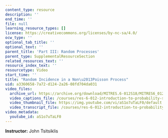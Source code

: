 ```yaml
---
content_type: resource
description: ''
end_time: ''
file: null
learning_resource_types: []
license: https://creativecommons.org/licenses/by-nc-sa/4.0/
ocw_type: ''
optional_tab_title: ''
optional_text: ''
parent_title: 'Part III: Random Processes'
parent_type: SupplementalResourceSection
related_resources_text: ''
resource_index_text: ''
resourcetype: Video
start_time: ''
title: "Random Incidence in a Non\u2013Poisson Process"
uid: a3360658-7a72-d124-2a26-08fd704da031
video_files:
  archive_url: https://archive.org/download/MITRES.6-012S18/MITRES6_012S18_L23-08_300k.mp4
  video_captions_file: /courses/res-6-012-introduction-to-probability-spring-2018/d53e6ebeb216513fa82c685017d0dd1b_aS1o7uTaLF0.vtt
  video_thumbnail_file: https://img.youtube.com/vi/aS1o7uTaLF0/default.jpg
  video_transcript_file: /courses/res-6-012-introduction-to-probability-spring-2018/4181708b8aa37acfa98ebaaca6fd968c_aS1o7uTaLF0.pdf
video_metadata:
  youtube_id: aS1o7uTaLF0
---
```


**Instructor:** John Tsitsiklis

